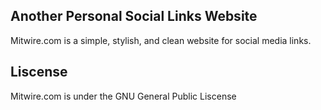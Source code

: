 **Another Personal Social Links Website**
----------------------------------------
Mitwire.com is a simple, stylish, and clean website for social media links.

**Liscense**
------------------------------------------
Mitwire.com is under the GNU General Public Liscense
